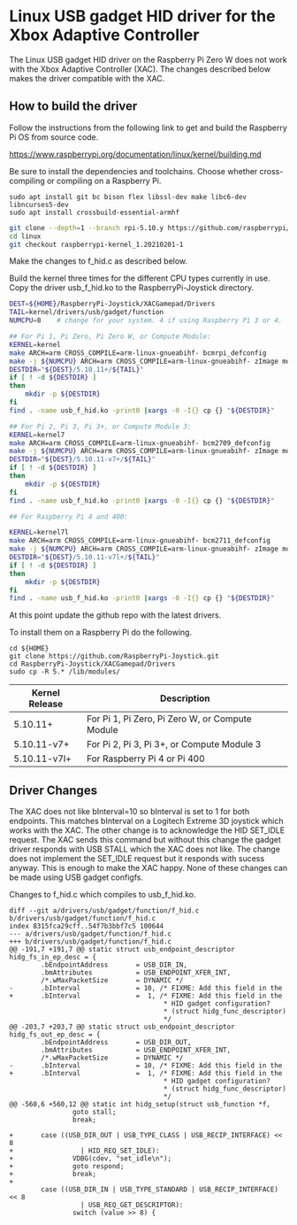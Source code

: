 # Linux USB gadget HID driver for the Xbox Adaptive Controller

The Linux USB gadget HID driver on the Raspberry Pi Zero W does not work
with the Xbox Adaptive Controller (XAC). The changes described below
makes the driver compatible with the XAC.

## How to build the driver
Follow the instructions from the following link to get and build the
Raspberry Pi OS from source code.

https://www.raspberrypi.org/documentation/linux/kernel/building.md

Be sure to install the dependencies and toolchains. Choose whether
cross-compiling or compiling on a Raspberry Pi.

```
sudo apt install git bc bison flex libssl-dev make libc6-dev libncurses5-dev
sudo apt install crossbuild-essential-armhf
```

```bash
git clone --depth=1 --branch rpi-5.10.y https://github.com/raspberrypi/linux
cd linux
git checkout raspberrypi-kernel_1.20210201-1
```

Make the changes to f_hid.c as described below.

Build the kernel three times for the different CPU types currently in use.
Copy the driver usb_f_hid.ko to the RaspberryPi-Joystick directory.

```bash
DEST=${HOME}/RaspberryPi-Joystick/XACGamepad/Drivers
TAIL=kernel/drivers/usb/gadget/function
NUMCPU=8    # change for your system. 4 if using Raspberry Pi 3 or 4.

## For Pi 1, Pi Zero, Pi Zero W, or Compute Module:
KERNEL=kernel
make ARCH=arm CROSS_COMPILE=arm-linux-gnueabihf- bcmrpi_defconfig
make -j ${NUMCPU} ARCH=arm CROSS_COMPILE=arm-linux-gnueabihf- zImage modules dtbs
DESTDIR="${DEST}/5.10.11+/${TAIL}"
if [ ! -d ${DESTDIR} ]
then
    mkdir -p ${DESTDIR}
fi
find . -name usb_f_hid.ko -print0 |xargs -0 -I{} cp {} "${DESTDIR}"

## For Pi 2, Pi 3, Pi 3+, or Compute Module 3:
KERNEL=kernel7
make ARCH=arm CROSS_COMPILE=arm-linux-gnueabihf- bcm2709_defconfig
make -j ${NUMCPU} ARCH=arm CROSS_COMPILE=arm-linux-gnueabihf- zImage modules dtbs
DESTDIR="${DEST}/5.10.11-v7+/${TAIL}"
if [ ! -d ${DESTDIR} ]
then
    mkdir -p ${DESTDIR}
fi
find . -name usb_f_hid.ko -print0 |xargs -0 -I{} cp {} "${DESTDIR}"

## For Raspberry Pi 4 and 400:

KERNEL=kernel7l
make ARCH=arm CROSS_COMPILE=arm-linux-gnueabihf- bcm2711_defconfig
make -j ${NUMCPU} ARCH=arm CROSS_COMPILE=arm-linux-gnueabihf- zImage modules dtbs
DESTDIR="${DEST}/5.10.11-v7l+/${TAIL}"
if [ ! -d ${DESTDIR} ]
then
    mkdir -p ${DESTDIR}
fi
find . -name usb_f_hid.ko -print0 |xargs -0 -I{} cp {} "${DESTDIR}"
```

At this point update the github repo with the latest drivers.

To install them on a Raspberry Pi do the following.

```
cd ${HOME}
git clone https://github.com/RaspberryPi-Joystick.git
cd RaspberryPi-Joystick/XACGamepad/Drivers
sudo cp -R 5.* /lib/modules/
```

Kernel Release|Description
------------|-------------------------------------------------
5.10.11+    |For Pi 1, Pi Zero, Pi Zero W, or Compute Module
5.10.11-v7+ |For Pi 2, Pi 3, Pi 3+, or Compute Module 3
5.10.11-v7l+|For Raspberry Pi 4 or Pi 400


## Driver Changes

The XAC does not like bInterval=10 so bInterval is set to 1 for both endpoints.
This matches bInterval on a Logitech Extreme 3D joystick which works with the
XAC. The other change is to acknowledge the HID SET_IDLE request. The XAC
sends this command but without this change the gadget driver responds with USB
STALL which the XAC does not like. The change does not implement the SET_IDLE
request but it responds with sucess anyway. This is enough to make the XAC
happy. None of these changes can be made using USB gadget configfs.

Changes to f_hid.c which compiles to usb_f_hid.ko.

```
diff --git a/drivers/usb/gadget/function/f_hid.c b/drivers/usb/gadget/function/f_hid.c
index 8315fca29cff..54f7b3bbf7c5 100644
--- a/drivers/usb/gadget/function/f_hid.c
+++ b/drivers/usb/gadget/function/f_hid.c
@@ -191,7 +191,7 @@ static struct usb_endpoint_descriptor hidg_fs_in_ep_desc = {
        .bEndpointAddress       = USB_DIR_IN,
        .bmAttributes           = USB_ENDPOINT_XFER_INT,
        /*.wMaxPacketSize       = DYNAMIC */
-       .bInterval              = 10, /* FIXME: Add this field in the
+       .bInterval              =  1, /* FIXME: Add this field in the
                                       * HID gadget configuration?
                                       * (struct hidg_func_descriptor)
                                       */
@@ -203,7 +203,7 @@ static struct usb_endpoint_descriptor hidg_fs_out_ep_desc = {
        .bEndpointAddress       = USB_DIR_OUT,
        .bmAttributes           = USB_ENDPOINT_XFER_INT,
        /*.wMaxPacketSize       = DYNAMIC */
-       .bInterval              = 10, /* FIXME: Add this field in the
+       .bInterval              =  1, /* FIXME: Add this field in the
                                       * HID gadget configuration?
                                       * (struct hidg_func_descriptor)
                                       */
@@ -560,6 +560,12 @@ static int hidg_setup(struct usb_function *f,
                goto stall;
                break;

+       case ((USB_DIR_OUT | USB_TYPE_CLASS | USB_RECIP_INTERFACE) << 8
+                 | HID_REQ_SET_IDLE):
+               VDBG(cdev, "set_idle\n");
+               goto respond;
+               break;
+
        case ((USB_DIR_IN | USB_TYPE_STANDARD | USB_RECIP_INTERFACE) << 8
                  | USB_REQ_GET_DESCRIPTOR):
                switch (value >> 8) {
```
